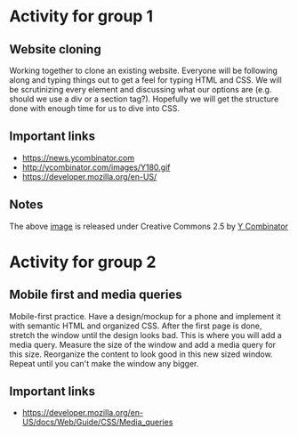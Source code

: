 # Activity for group 1

## Website cloning

Working together to clone an existing website.
Everyone will be following along and typing things out to get a feel for typing HTML and CSS.
We will be scrutinizing every element and discussing what our options are (e.g. should we use a div or a section tag?). 
Hopefully we will get the structure done with enough time for us to dive into CSS.

## Important links

* https://news.ycombinator.com
* http://ycombinator.com/images/Y180.gif
* https://developer.mozilla.org/en-US/

## Notes

The above [image](http://ycombinator.com/images/Y180.gif) is released under Creative Commons 2.5 by [Y Combinator](http://ycombinator.com)

# Activity for group 2

## Mobile first and media queries

Mobile-first practice.
Have a design/mockup for a phone and implement it with semantic HTML and organized CSS.
After the first page is done, stretch the window until the design looks bad.
This is where you will add a media query. 
Measure the size of the window and add a media query for this size.
Reorganize the content to look good in this new sized window. 
Repeat until you can't make the window any bigger.

## Important links

* https://developer.mozilla.org/en-US/docs/Web/Guide/CSS/Media_queries

